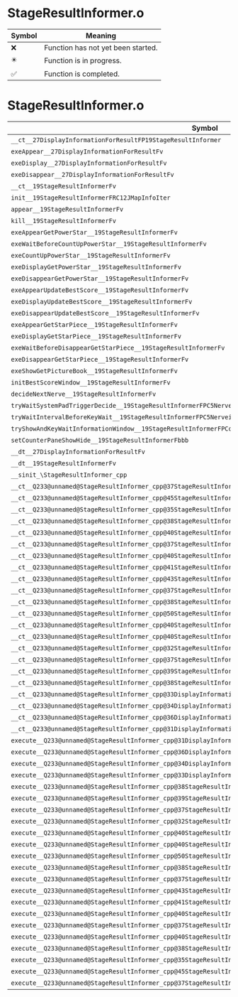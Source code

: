 # StageResultInformer.o
| Symbol | Meaning 
| ------------- | ------------- 
| :x: | Function has not yet been started. 
| :eight_pointed_black_star: | Function is in progress. 
| :white_check_mark: | Function is completed. 


# StageResultInformer.o
| Symbol | Decompiled? |
| ------------- | ------------- |
| `__ct__27DisplayInformationForResultFP19StageResultInformer` | :x: |
| `exeAppear__27DisplayInformationForResultFv` | :x: |
| `exeDisplay__27DisplayInformationForResultFv` | :x: |
| `exeDisappear__27DisplayInformationForResultFv` | :x: |
| `__ct__19StageResultInformerFv` | :x: |
| `init__19StageResultInformerFRC12JMapInfoIter` | :x: |
| `appear__19StageResultInformerFv` | :x: |
| `kill__19StageResultInformerFv` | :x: |
| `exeAppearGetPowerStar__19StageResultInformerFv` | :x: |
| `exeWaitBeforeCountUpPowerStar__19StageResultInformerFv` | :x: |
| `exeCountUpPowerStar__19StageResultInformerFv` | :x: |
| `exeDisplayGetPowerStar__19StageResultInformerFv` | :x: |
| `exeDisappearGetPowerStar__19StageResultInformerFv` | :x: |
| `exeAppearUpdateBestScore__19StageResultInformerFv` | :x: |
| `exeDisplayUpdateBestScore__19StageResultInformerFv` | :x: |
| `exeDisappearUpdateBestScore__19StageResultInformerFv` | :x: |
| `exeAppearGetStarPiece__19StageResultInformerFv` | :x: |
| `exeDisplayGetStarPiece__19StageResultInformerFv` | :x: |
| `exeWaitBeforeDisappearGetStarPiece__19StageResultInformerFv` | :x: |
| `exeDisappearGetStarPiece__19StageResultInformerFv` | :x: |
| `exeShowGetPictureBook__19StageResultInformerFv` | :x: |
| `initBestScoreWindow__19StageResultInformerFv` | :x: |
| `decideNextNerve__19StageResultInformerFv` | :x: |
| `tryWaitSystemPadTriggerDecide__19StageResultInformerFPC5Nerve` | :x: |
| `tryWaitIntervalBeforeKeyWait__19StageResultInformerFPC5Nervei` | :x: |
| `tryShowAndKeyWaitInformationWindow__19StageResultInformerFPCcPC5Nerve` | :x: |
| `setCounterPaneShowHide__19StageResultInformerFbbb` | :x: |
| `__dt__27DisplayInformationForResultFv` | :x: |
| `__dt__19StageResultInformerFv` | :x: |
| `__sinit_\StageResultInformer_cpp` | :x: |
| `__ct__Q233@unnamed@StageResultInformer_cpp@37StageResultInformerAppearGetPowerStarFv` | :x: |
| `__ct__Q233@unnamed@StageResultInformer_cpp@45StageResultInformerWaitBeforeCountUpPowerStarFv` | :x: |
| `__ct__Q233@unnamed@StageResultInformer_cpp@35StageResultInformerCountUpPowerStarFv` | :x: |
| `__ct__Q233@unnamed@StageResultInformer_cpp@38StageResultInformerDisplayGetPowerStarFv` | :x: |
| `__ct__Q233@unnamed@StageResultInformer_cpp@40StageResultInformerDisappearGetPowerStarFv` | :x: |
| `__ct__Q233@unnamed@StageResultInformer_cpp@37StageResultInformerShowGalaxyCompleteFv` | :x: |
| `__ct__Q233@unnamed@StageResultInformer_cpp@40StageResultInformerAppearUpdateBestScoreFv` | :x: |
| `__ct__Q233@unnamed@StageResultInformer_cpp@41StageResultInformerDisplayUpdateBestScoreFv` | :x: |
| `__ct__Q233@unnamed@StageResultInformer_cpp@43StageResultInformerDisappearUpdateBestScoreFv` | :x: |
| `__ct__Q233@unnamed@StageResultInformer_cpp@37StageResultInformerAppearGetStarPieceFv` | :x: |
| `__ct__Q233@unnamed@StageResultInformer_cpp@38StageResultInformerDisplayGetStarPieceFv` | :x: |
| `__ct__Q233@unnamed@StageResultInformer_cpp@50StageResultInformerWaitBeforeDisappearGetStarPieceFv` | :x: |
| `__ct__Q233@unnamed@StageResultInformer_cpp@40StageResultInformerDisappearGetStarPieceFv` | :x: |
| `__ct__Q233@unnamed@StageResultInformer_cpp@40StageResultInformerShowNewGalaxyDiscoverFv` | :x: |
| `__ct__Q233@unnamed@StageResultInformer_cpp@32StageResultInformerShowGalaxyMapFv` | :x: |
| `__ct__Q233@unnamed@StageResultInformer_cpp@37StageResultInformerShowGetPictureBookFv` | :x: |
| `__ct__Q233@unnamed@StageResultInformer_cpp@39StageResultInformerShowTicoGalaxyAppearFv` | :x: |
| `__ct__Q233@unnamed@StageResultInformer_cpp@38StageResultInformerShowAstroMapForTicoFv` | :x: |
| `__ct__Q233@unnamed@StageResultInformer_cpp@33DisplayInformationForResultAppearFv` | :x: |
| `__ct__Q233@unnamed@StageResultInformer_cpp@34DisplayInformationForResultDisplayFv` | :x: |
| `__ct__Q233@unnamed@StageResultInformer_cpp@36DisplayInformationForResultDisappearFv` | :x: |
| `__ct__Q233@unnamed@StageResultInformer_cpp@31DisplayInformationForResultIdleFv` | :x: |
| `execute__Q233@unnamed@StageResultInformer_cpp@31DisplayInformationForResultIdleCFP5Spine` | :x: |
| `execute__Q233@unnamed@StageResultInformer_cpp@36DisplayInformationForResultDisappearCFP5Spine` | :x: |
| `execute__Q233@unnamed@StageResultInformer_cpp@34DisplayInformationForResultDisplayCFP5Spine` | :x: |
| `execute__Q233@unnamed@StageResultInformer_cpp@33DisplayInformationForResultAppearCFP5Spine` | :x: |
| `execute__Q233@unnamed@StageResultInformer_cpp@38StageResultInformerShowAstroMapForTicoCFP5Spine` | :x: |
| `execute__Q233@unnamed@StageResultInformer_cpp@39StageResultInformerShowTicoGalaxyAppearCFP5Spine` | :x: |
| `execute__Q233@unnamed@StageResultInformer_cpp@37StageResultInformerShowGetPictureBookCFP5Spine` | :x: |
| `execute__Q233@unnamed@StageResultInformer_cpp@32StageResultInformerShowGalaxyMapCFP5Spine` | :x: |
| `execute__Q233@unnamed@StageResultInformer_cpp@40StageResultInformerShowNewGalaxyDiscoverCFP5Spine` | :x: |
| `execute__Q233@unnamed@StageResultInformer_cpp@40StageResultInformerDisappearGetStarPieceCFP5Spine` | :x: |
| `execute__Q233@unnamed@StageResultInformer_cpp@50StageResultInformerWaitBeforeDisappearGetStarPieceCFP5Spine` | :x: |
| `execute__Q233@unnamed@StageResultInformer_cpp@38StageResultInformerDisplayGetStarPieceCFP5Spine` | :x: |
| `execute__Q233@unnamed@StageResultInformer_cpp@37StageResultInformerAppearGetStarPieceCFP5Spine` | :x: |
| `execute__Q233@unnamed@StageResultInformer_cpp@43StageResultInformerDisappearUpdateBestScoreCFP5Spine` | :x: |
| `execute__Q233@unnamed@StageResultInformer_cpp@41StageResultInformerDisplayUpdateBestScoreCFP5Spine` | :x: |
| `execute__Q233@unnamed@StageResultInformer_cpp@40StageResultInformerAppearUpdateBestScoreCFP5Spine` | :x: |
| `execute__Q233@unnamed@StageResultInformer_cpp@37StageResultInformerShowGalaxyCompleteCFP5Spine` | :x: |
| `execute__Q233@unnamed@StageResultInformer_cpp@40StageResultInformerDisappearGetPowerStarCFP5Spine` | :x: |
| `execute__Q233@unnamed@StageResultInformer_cpp@38StageResultInformerDisplayGetPowerStarCFP5Spine` | :x: |
| `execute__Q233@unnamed@StageResultInformer_cpp@35StageResultInformerCountUpPowerStarCFP5Spine` | :x: |
| `execute__Q233@unnamed@StageResultInformer_cpp@45StageResultInformerWaitBeforeCountUpPowerStarCFP5Spine` | :x: |
| `execute__Q233@unnamed@StageResultInformer_cpp@37StageResultInformerAppearGetPowerStarCFP5Spine` | :x: |
